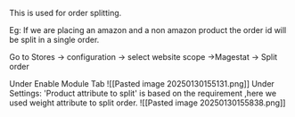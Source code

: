 This is used for order splitting.

Eg: If we are placing an amazon and a non amazon product the order id will be split in a single order. 

Go to Stores -> configuration -> select website scope ->Magestat -> Split order

Under Enable Module Tab
![[Pasted image 20250130155131.png]]
Under Settings:
	 'Product attribute to split' is based on the requirement ,here we used weight attribute to split order.
	![[Pasted image 20250130155838.png]]
